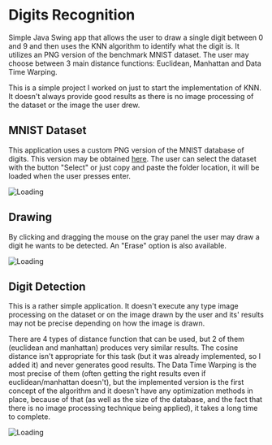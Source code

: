 # Digits Recognition
Simple Java Swing app that allows the user to draw a single digit between 0 and 9 and then uses the KNN algorithm to identify what the digit is. It utilizes an PNG version of the benchmark MNIST dataset. The user may choose between 3 main distance functions: Euclidean, Manhattan and Data Time Warping.

This is a simple project I worked on just to start the implementation of KNN. It doesn't always provide good results as there is no image processing of the dataset or the image the user drew. 

## MNIST Dataset
This application uses a custom PNG version of the MNIST database of digits. This version may be obtained [here](https://github.com/myleott/mnist_png). The user can select the dataset with the button "Select" or just copy and paste the folder location, it will be loaded when the user presses enter.

![Loading](https://i.imgur.com/MHPbSkW.gif)

## Drawing
By clicking and dragging the mouse on the gray panel the user may draw a digit he wants to be detected. An "Erase" option is also available.

![Loading](https://i.imgur.com/i96ZZci.gif)

## Digit Detection
This is a rather simple application. It doesn't execute any type image processing on the dataset or on the image drawn by the user and its' results may not be precise depending on how the image is drawn. 

There are 4 types of distance function that can be used, but 2 of them (euclidean and manhattan) produces very similar results. The cosine distance isn't appropriate for this task (but it was already implemented, so I added it) and never generates good results. The Data Time Warping is the most precise of them (often getting the right results even if euclidean/manhattan doesn't), but the implemented version is the first concept of the algorithm and it doesn't have any optimization methods in place, because of that (as well as the size of the database, and the fact that there is no image processing technique being applied), it takes a long time to complete.

![Loading](https://i.imgur.com/8WiQUXs.gif)